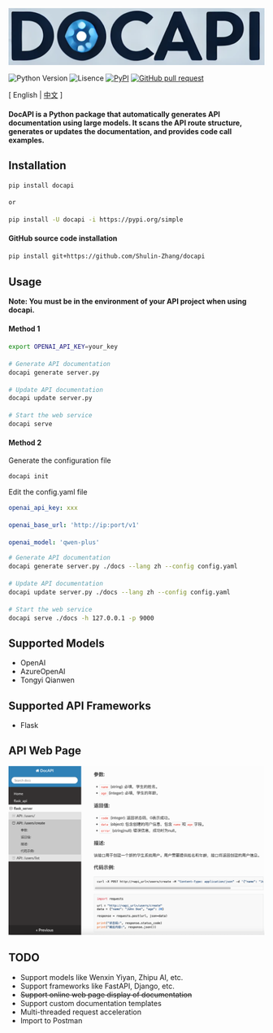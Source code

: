 ![image](assets/logo.png)

![Python Version](https://img.shields.io/badge/python-3.8+-aff.svg)
![Lisence](https://img.shields.io/badge/license-Apache%202-dfd.svg)
[![PyPI](https://img.shields.io/pypi/v/docapi)](https://pypi.org/project/docapi/)
[![GitHub pull request](https://img.shields.io/badge/PRs-welcome-blue)](https://github.com/Shulin-Zhang/docapi/pulls)

\[ English | [中文](README_zh.md) \]

#### DocAPI is a Python package that automatically generates API documentation using large models. It scans the API route structure, generates or updates the documentation, and provides code call examples.

## Installation

```bash
pip install docapi

or

pip install -U docapi -i https://pypi.org/simple
```

#### GitHub source code installation

```bash
pip install git+https://github.com/Shulin-Zhang/docapi
```

## Usage
**Note: You must be in the environment of your API project when using docapi.**

#### Method 1

```bash
export OPENAI_API_KEY=your_key

# Generate API documentation
docapi generate server.py

# Update API documentation
docapi update server.py

# Start the web service
docapi serve
```

#### Method 2

Generate the configuration file

```bash
docapi init
```

Edit the config.yaml file

```yaml
openai_api_key: xxx

openai_base_url: 'http://ip:port/v1'

openai_model: 'qwen-plus'
```

```bash
# Generate API documentation
docapi generate server.py ./docs --lang zh --config config.yaml

# Update API documentation
docapi update server.py ./docs --lang zh --config config.yaml

# Start the web service
docapi serve ./docs -h 127.0.0.1 -p 9000
```

## Supported Models
- OpenAI
- AzureOpenAI
- Tongyi Qianwen

## Supported API Frameworks
- Flask

## API Web Page

![image](assets/example1.png)

## TODO
- Support models like Wenxin Yiyan, Zhipu AI, etc.
- Support frameworks like FastAPI, Django, etc.
- ~~Support online web page display of documentation~~
- Support custom documentation templates
- Multi-threaded request acceleration
- Import to Postman
